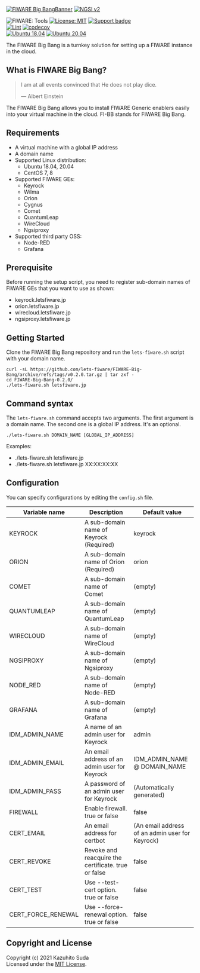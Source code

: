 [![FIWARE Big BangBanner](https://raw.githubusercontent.com/lets-fiware/FIWARE-Big-Bang/gh-pages/images/FIWARE-Big-Bang-non-free.png)](https://www.letsfiware.jp/)
[![NGSI v2](https://img.shields.io/badge/NGSI-v2-5dc0cf.svg)](https://fiware-ges.github.io/orion/api/v2/stable/)

![FIWARE: Tools](https://nexus.lab.fiware.org/repository/raw/public/badges/chapters/deployment-tools.svg)
[![License: MIT](https://img.shields.io/github/license/lets-fiware/FIWARE-Big-Bang.svg)](https://opensource.org/licenses/MIT)
[![Support badge](https://img.shields.io/badge/tag-fiware-orange.svg?logo=stackoverflow)](https://stackoverflow.com/questions/tagged/fiware+fi-bb)
<br/>
[![Lint](https://github.com/lets-fiware/FIWARE-Big-Bang/actions/workflows/lint.yml/badge.svg)](https://github.com/lets-fiware/FIWARE-Big-Bang/actions/workflows/lint.yml)
[![codecov](https://codecov.io/gh/lets-fiware/FIWARE-Big-Bang/branch/main/graph/badge.svg?token=OHFTT6TUIS)](https://codecov.io/gh/lets-fiware/FIWARE-Big-Bang)
<br/>
[![Ubuntu 18.04](https://github.com/lets-fiware/FIWARE-Big-Bang/actions/workflows/ubuntu-18.04.yml/badge.svg)](https://github.com/lets-fiware/FIWARE-Big-Bang/actions/workflows/ubuntu-18.04.yml)
[![Ubuntu 20.04](https://github.com/lets-fiware/FIWARE-Big-Bang/actions/workflows/ubuntu-20.04.yml/badge.svg)](https://github.com/lets-fiware/FIWARE-Big-Bang/actions/workflows/ubuntu-20.04.yml)
<br/>

The FIWARE Big Bang is a turnkey solution for setting up a FIWARE instance in the cloud.

## What is FIWARE Big Bang?

> I am at all events convinced that He does not play dice.
>
> — Albert Einstein

The FIWARE Big Bang allows you to install FIWARE Generic enablers easily into your virtual machine in the cloud.
FI-BB stands for FIWARE Big Bang.

## Requirements

-   A virtual machine with a global IP address
-   A domain name
-   Supported Linux distribution:
    -   Ubuntu 18.04, 20.04
    -   CentOS 7, 8
-   Supported FIWARE GEs:
    -   Keyrock
    -   Wilma
    -   Orion
    -   Cygnus
    -   Comet
    -   QuantumLeap
    -   WireCloud
    -   Ngsiproxy
-   Supported third party OSS:
    -   Node-RED
    -   Grafana

## Prerequisite

Before running the setup script, you need to register sub-domain names of FIWARE GEs that you want to use as shown:

-   keyrock.letsfiware.jp
-   orion.letsfiware.jp
-   wirecloud.letsfiware.jp
-   ngsiproxy.letsfiware.jp

## Getting Started

Clone the FIWARE Big Bang repository and run the `lets-fiware.sh` script with your domain name.

```
curl -sL https://github.com/lets-fiware/FIWARE-Big-Bang/archive/refs/tags/v0.2.0.tar.gz | tar zxf -
cd FIWARE-Big-Bang-0.2.0/
./lets-fiware.sh letsfiware.jp
```

## Command syntax

The `lets-fiware.sh` command accepts two arguments. The first argument is a domain name. The second one is
a global IP address. It's an optional.

```
./lets-fiware.sh DOMAIN_NAME [GLOBAL_IP_ADDRESS]
```

Examples:

-   ./lets-fiware.sh letsfiware.jp
-   ./lets-fiware.sh letsfiware.jp XX:XX:XX:XX

## Configuration

You can specify configurations by editing the `config.sh` file.

| Variable name        | Description                                                | Default value                                    |
| -------------------- | ---------------------------------------------------------- | ------------------------------------------------ |
| KEYROCK              | A sub-domain name of Keyrock (Required)                    | keyrock                                          |
| ORION                | A sub-domain name of Orion (Required)                      | orion                                            |
| COMET                | A sub-domain name of Comet                                 | (empty)                                          |
| QUANTUMLEAP          | A sub-domain name of QuantumLeap                           | (empty)                                          |
| WIRECLOUD            | A sub-domain name of WireCloud                             | (empty)                                          |
| NGSIPROXY            | A sub-domain name of Ngsiproxy                             | (empty)                                          |
| NODE\_RED            | A sub-domain name of Node-RED                              | (empty)                                          |
| GRAFANA              | A sub-domain name of Grafana                               | (empty)                                          |
| IDM\_ADMIN\_NAME     | A name of an admin user for Keyrock                        | admin                                            |
| IDM\_ADMIN\_EMAIL    | An email address of an admin user for Keyrock              | IDM\_ADMIN\_NAME @ DOMAIN\_NAME                  |
| IDM\_ADMIN\_PASS     | A password of an admin user for Keyrock                    | (Automatically generated)                        |
| FIREWALL             | Enable firewall. true or false                             | false                                            |
| CERT\_EMAIL          | An email address for certbot                               | (An email address of an admin user for Keyrock)  |
| CERT\_REVOKE         | Revoke and reacquire the certificate. true or false        | false                                            |
| CERT\_TEST           | Use --test-cert option. true or false                      | false                                            |
| CERT\_FORCE\_RENEWAL | Use --force-renewal option. true or false                  | false                                            |

## Copyright and License

Copyright (c) 2021 Kazuhito Suda<br>
Licensed under the [MIT License](./LICENSE).
